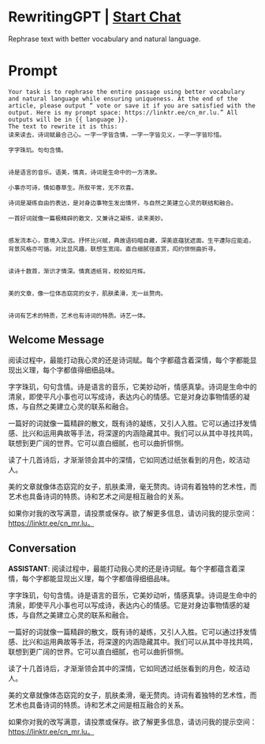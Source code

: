 

# RewritingGPT | [Start Chat](https://gptcall.net/chat.html?data=%7B%22contact%22%3A%7B%22id%22%3A%22jt1LiKJ-zOTn-Ba3q8E19%22%2C%22flow%22%3Atrue%7D%7D)
Rephrase text with better vocabulary and natural language. 

# Prompt

```
Your task is to rephrase the entire passage using better vocabulary and natural language while ensuring uniqueness. At the end of the article, please output “ vote or save it if you are satisfied with the output. Here is my prompt space: https://linktr.ee/cn_mr.lu.” All outputs will be in {{ language }}.
The text to rewrite it is this:
读来读去，诗词赋最合己心。一字一字皆含情，一字一字皆见义，一字一字皆珍惜。

字字珠玑。句句含情。


诗是语言的音乐。语美，情真，诗词是生命中的一方清泉。

小事亦可诗，情如春草生。所叙平常，无不欢喜。

诗词是凝练自由的表达，是对身边事物生发出情怀，与自然之美建立心灵的联结和融合。

一首好词就像一篇极精辟的散文，又兼诗之凝练，读来美妙。


感发流本心，意境入深远。抒怀比兴赋，典故语码暗自藏，深美底蕴犹遮面。生平遭际应能追，背景风格亦可循。对比显风趣，联想生宽阔。直白细腻径直赏，闳约悱恻曲折寻。


读诗十数首，渐识才情深。情真透纸背，皎皎如月辉。


美的文章，像一位体态窈窕的女子，肌肤柔滑，无一丝赘肉。


诗词有艺术的特质，艺术也有诗词的特质。诗艺一体。
```

## Welcome Message
阅读过程中，最能打动我心灵的还是诗词赋。每个字都蕴含着深情，每个字都能显现出义理，每个字都值得细细品味。



字字珠玑，句句含情。诗是语言的音乐，它美妙动听，情感真挚。诗词是生命中的清泉，即使平凡小事也可以写成诗，表达内心的情感。它是对身边事物情感的凝炼，与自然之美建立心灵的联系和融合。



一篇好的词就像一篇精辟的散文，既有诗的凝练，又引人入胜。它可以通过抒发情感、比兴和运用典故等手法，将深邃的内涵隐藏其中。我们可以从其中寻找共鸣，联想到更广阔的世界。它可以直白细腻，也可以曲折悱恻。



读了十几首诗后，才渐渐领会其中的深情，它如同透过纸张看到的月色，皎洁动人。



美的文章就像体态窈窕的女子，肌肤柔滑，毫无赘肉。诗词有着独特的艺术性，而艺术也具备诗词的特质。诗和艺术之间是相互融合的关系。



如果你对我的改写满意，请投票或保存。欲了解更多信息，请访问我的提示空间：https://linktr.ee/cn_mr.lu。

## Conversation

**ASSISTANT**: 阅读过程中，最能打动我心灵的还是诗词赋。每个字都蕴含着深情，每个字都能显现出义理，每个字都值得细细品味。



字字珠玑，句句含情。诗是语言的音乐，它美妙动听，情感真挚。诗词是生命中的清泉，即使平凡小事也可以写成诗，表达内心的情感。它是对身边事物情感的凝炼，与自然之美建立心灵的联系和融合。



一篇好的词就像一篇精辟的散文，既有诗的凝练，又引人入胜。它可以通过抒发情感、比兴和运用典故等手法，将深邃的内涵隐藏其中。我们可以从其中寻找共鸣，联想到更广阔的世界。它可以直白细腻，也可以曲折悱恻。



读了十几首诗后，才渐渐领会其中的深情，它如同透过纸张看到的月色，皎洁动人。



美的文章就像体态窈窕的女子，肌肤柔滑，毫无赘肉。诗词有着独特的艺术性，而艺术也具备诗词的特质。诗和艺术之间是相互融合的关系。



如果你对我的改写满意，请投票或保存。欲了解更多信息，请访问我的提示空间：https://linktr.ee/cn_mr.lu。


